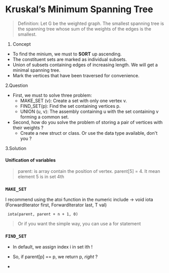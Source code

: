 
# Kruskal’s Minimum Spanning Tree

> Definition: Let G be the weighted graph. The smallest spanning tree is the spanning tree whose sum of the weights of the edges is the smallest.

1. Concept

* To find the minium, we must to **SORT** up ascending.
* The constituent sets are marked as individual subsets.
* Union of subsets containing edges of increasing length. We will get a minimal spanning tree.
* Mark the vertices that have been traversed for convenience.

2.Question

* First, we must to solve three problem:
  * MAKE_SET (v): Create a set with only one vertex v.
  * FIND_SET(p): Find the set containing vertices p.
  * UNION (u, v): The assembly containing u with the set containing v forming a common set.
* Second, how do you solve the problem of storing a pair of vertices with their weights ?
  * Create a new struct or class. Or use the data type available, don't you ?

3.Solution

#### Unification of variables

> parent: is array contain the position of vertex. parent[5] = 4. It mean element 5 is in set 4th

### `MAKE_SET`

I recommend using the atoi function in the numeric include
-> void iota (ForwardIterator first, ForwardIterator last, T val)

     iota(parent, parent + n + 1, 0)

> Or if you want the simple way, you can use a for statement

### `FIND_SET`

* In default, we assign index i in set ith !
* So, if parent[p] == p, we return p, *right* ?

* 
